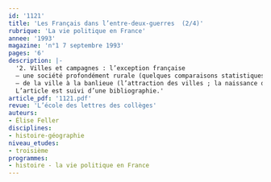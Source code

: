 ```yaml
---
id: '1121'
title: 'Les Français dans l’entre-deux-guerres  (2/4)'
rubrique: 'La vie politique en France'
annee: '1993'
magazine: 'n°1 7 septembre 1993'
pages: '6'
description: |-
  '2. Villes et campagnes : l’exception française
  – une société profondément rurale (quelques comparaisons statistiques ; bien des citadins restent, dans le fond, des ruraux ; la lenteur des évolutions et le malaise paysan)
  – de la ville à la banlieue (l’attraction des villes ; la naissance de la banlieue)
  L’article est suivi d’une bibliographie.'
article_pdf: '1121.pdf'
revue: 'L’école des lettres des collèges'
auteurs:
- Élise Feller
disciplines:
- histoire-géographie
niveau_etudes:
- troisième
programmes:
- histoire - la vie politique en France
---
```


